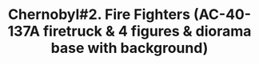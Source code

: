---
layout: product
title: "Chernobyl#2. Fire Fighters (AC-40-137A firetruck & 4 figures & diorama base with background)"
price: "6000" 
desc: "AKCIJA"
img_path: "/assets/img/ICM 35902.webp"
brand: "N/A"
available: true
special_offer: false
new: false
soon: false
cat: "010000"
subcat: "013600"
subsubcat: "0N/A"
sifra: "ICM 35902"
popular: false
---